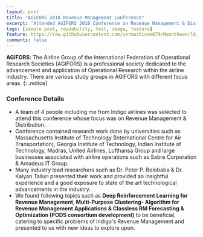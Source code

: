 ```yaml
---
layout: post
title: "AGIFORS 2018 Revenue Management Conference"
excerpt: "Attended AGIFORS 2018 Conference on Revenue Management & Distribution in Hong Kong."
tags: [sample post, readability, test, image, feature]
feature: https://raw.githubusercontent.com/vermashivam679/Moontheworld/master/assets/img/Conference1.jpg
comments: false
---
```


**AGIFORS**: The Airline Group of the International Federation of Operational Research Societies (AGIFORS) is a professional society dedicated to the advancement and application of Operational Research within the airline industry. There are various study groups in AGIFORS with different focus areas. 
{: .notice}

### Conference Details  
- A team of 4 people including me from Indigo airlines was selected to attend this conference whose focus was on Revenue Management & Distribution. 
- Conference contained research work done by universities such as Massachusetts Institute of Technology (International Centre for Air Transportation), Georgia Institute of Technology, Indian Institute of Technology, Madras, United Airlines, Lufthansa Group and large businesses associated with airline operations such as Sabre Corporation & Amadeus IT Group. 
- Many industry lead researchers such as Dr. Peter P. Belobaba & Dr. Kalyan Talluri presented their work and provided an insightful experience and a good exposure to state of the art technological advancements in the industry.
- We found following topics such as **Deep Reinforcement Learning for Revenue Management, Multi-Purpose Clustering- Algorithm for Revenue Management Applications & Classless RM Forecasting & Optimization (PODS consortium development)** to be beneficial, catering to specific problems of Indigo's Revenue Management and presented to us with new ideas to explore upon.


